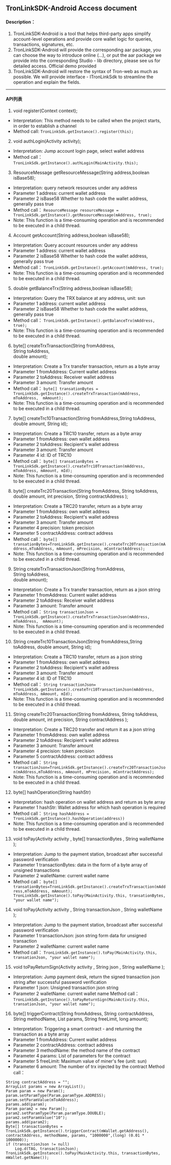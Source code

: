 ## TronLinkSDK-Android Access document 
#### Description：
1. TronLinkSDK-Android  is a tool that helps third-party apps simplify account-level operations and provide core wallet logic for queries, transactions, signatures, etc.
2. TronLinkSDK-Android will provide the corresponding aar package, you can choose the way to introduce online (...), or put the aar package we provide into the corresponding Studio - lib directory, please see us for detailed access. Official demo provided
3. TronLinkSDK-Android will restore the syntax of Tron-web as much as possible. We will provide interface - ITronLinkSdk to streamline the operation and explain the fields.
----

#### API列表
1. void register(Context context);
- Interpretation: This method needs to be called when the project starts, in order to establish a channel
- Method call:
`TronLinkSdk.getInstance().register(this);`


 2. void authLogin(Activity activity);
 - Interpretation: Jump account login page, select wallet address
 - Method call：
`TronLinkSdk.getInstance().authLogin(MainActivity.this);`

3. ResourceMessage getResourceMessage(String address,boolean isBase58);
- Interpretation: query network resources under any address
- Parameter 1 address: current wallet address
- Parameter 2 isBase58 Whether to hash code the wallet address, generally pass true
- Method call：
`ResourceMessage resourceMessage = TronLinkSdk.getInstance().getResourceMessage(mAddress, true);
`
- Note: This function is a time-consuming operation and is recommended to be executed in a child thread.

4. Account getAccount(String address,boolean isBase58); 
- Interpretation: Query account resources under any address
- Parameter 1 address: current wallet address
- Parameter 2 isBase58 Whether to hash code the wallet address, generally pass true
- Method call：
`TronLinkSdk.getInstance().getAccount(mAddress, true);`
- Note: This function is a time-consuming operation and is recommended to be executed in a child thread.

5. double getBalanceTrx(String address,boolean isBase58);
- Interpretation: Query the TRX balance at any address, unit: sun
- Parameter 1 address: current wallet address
- Parameter 2 isBase58 Whether to hash code the wallet address, generally pass true
- Method call：
`TronLinkSdk.getInstance().getBalanceTrx(mAddress, true);` 
- Note: This function is a time-consuming operation and is recommended to be executed in a child thread.

6. byte[] createTrxTransaction(String fromAddress,  
String toAddress,  
double amount); 
- Interpretation: Create a Trx transfer transaction, return as a byte array
- Parameter 1 fromAddress: Current wallet address
- Parameter 2 toAddress: Receiver wallet address
- Parameter 3 amount: Transfer amount
- Method call：
`byte[] transationBytes = TronLinkSdk.getInstance().createTrxTransaction(mAddress, 
mToAddress, 
mAmount);
`
- Note: This function is a time-consuming operation and is recommended to be executed in a child thread.

7. byte[] createTrc10Transaction(String fromAddress,String toAddress, double amount, String id);
- Interpretation: Create a TRC10 transfer, return as a byte array
- Parameter 1 fromAddress: own wallet address
- Parameter 2 toAddress: Recipient's wallet address
- Parameter 3 amount: Transfer amount
- Parameter 4 id: ID of TRC10
- Method call：
`byte[] transationBytes = TronLinkSdk.getInstance().createTrc10Transaction(mAddress, mToAddress, mAmount, mId);
`
- Note: This function is a time-consuming operation and is recommended to be executed in a child thread.

8. byte[] createTrc20Transaction(String fromAddress, 
String toAddress,  
double amount, 
int precision, 
String contractAddress 
); 
- Interpretation: Create a TRC20 transfer, return as a byte array
- Parameter 1 fromAddress: own wallet address
- Parameter 2 toAddress: Recipient's wallet address
- Parameter 3 amount: Transfer amount
- Parameter 4 precision: token precision
- Parameter 5 contractAddress: contract address
- Method call：
`byte[] transationBytes=TronLinkSdk.getInstance().createTrc20Transaction(mAddress,mToAddress, mAmount, mPrecision, mContractAddress); `
- Note: This function is a time-consuming operation and is recommended to be executed in a child thread.


9. String createTrxTransactionJson(String fromAddress,  
String toAddress,  
double amount); 
- Interpretation: Create a Trx transfer transaction, return as a json string
- Parameter 1 fromAddress: Current wallet address
- Parameter 2 toAddress: Receiver wallet address
- Parameter 3 amount: Transfer amount
- Method call：
`String transactionJson = TronLinkSdk.getInstance().createTrxTransactionJson(mAddress, 
mToAddress, 
mAmount);
`
- Note: This function is a time-consuming operation and is recommended to be executed in a child thread.

10. String createTrc10TransactionJson(String fromAddress,String toAddress, double amount, String id);
- Interpretation: Create a TRC10 transfer, return as a json string
- Parameter 1 fromAddress: own wallet address
- Parameter 2 toAddress: Recipient's wallet address
- Parameter 3 amount: Transfer amount
- Parameter 4 id: ID of TRC10
- Method call：
`String transactionJson= TronLinkSdk.getInstance().createTrc10TransactionJson(mAddress, mToAddress, mAmount, mId);
`
- Note: This function is a time-consuming operation and is recommended to be executed in a child thread.

11. String createTrc20Transaction(String fromAddress, 
String toAddress,  
double amount, 
int precision, 
String contractAddress 
); 
- Interpretation: Create a TRC20 transfer and return it as a json string
- Parameter 1 fromAddress: own wallet address
- Parameter 2 toAddress: Recipient's wallet address
- Parameter 3 amount: Transfer amount
- Parameter 4 precision: token precision
- Parameter 5 contractAddress: contract address
- Method call：
`String transactionJson=TronLinkSdk.getInstance().createTrc20TransactionJson(mAddress,mToAddress, mAmount, mPrecision, mContractAddress); `
- Note: This function is a time-consuming operation and is recommended to be executed in a child thread.


12. byte[] hashOperation(String hashStr)
- Interpretation: hash operation on wallet address and return as byte array
- Parameter 1 hashStr: Wallet address for which hash operation is required
- Method call：
`String hashAddress = TronLinkSdk.getInstance().hashOperation(address))`
- Note: This function is a time-consuming operation and is recommended to be executed in a child thread.

13. void toPay(Activity activity 
, byte[] transactionBytes
, String walletName ); 
- Interpretation: Jump to the payment station, broadcast after successful password verification
- Parameter 1 transactionBytes: data in the form of a byte array of unsigned transactions
- Parameter 2 walletName: current wallet name
- Method call：
`byte[] transationBytes=TronLinkSdk.getInstance().createTrxTransaction(mAddress,mToAddress, mAmount); 
TronLinkSdk.getInstance().toPay(MainActivity.this, transationBytes, "your wallet name");`

14. void toPay(Activity activity 
, String transactionJson
, String walletName ); 
- Interpretation: Jump to the payment station, broadcast after successful password verification
- Parameter 1 transactionJson: json string form data for unsigned transaction
- Parameter 2 walletName: current wallet name
- Method call：
`TronLinkSdk.getInstance().toPay(MainActivity.this, transationJson, "your wallet name");`
 
15. void toPayReturnSign(Activity activity 
, String json , String walletName
); 
- Interpretation: Jump payment desk, return the signed transaction json string after successful password verification
- Parameter 1 json: Unsigned transaction json string
- Parameter 2 walletName: current wallet name
Method call：
`
TronLinkSdk.getInstance().toPayReturnSign(MainActivity.this, transationJson, "your wallet name");
`

16. byte[] triggerContract(String fromAddress, 
String contractAddress, 
String methodName, 
List params, 
String freeLimit, 
long amount); 

- Interpretation: Triggering a smart contract - and returning the transaction as a byte array
- Parameter 1 fromAddress: Current wallet address
- Parameter 2 contractAddress: contract address
- Parameter 3 methodName: the method name of the contract
- Parameter 4 params: List of parameters for the contract
- Parameter 5 freeLimit: Maximum value of miner's fee (unit: sun)
- Parameter 6 amount: The number of trx injected by the contract
Method call：

```String methodName = "transfer";
String contractAddress = "";
ArrayList params = new ArrayList();
Param param = new Param();
param.setParamType(Param.paramType.ADDRESS);
param.setParamValue(mToAddress);
params.add(param);
Param param2 = new Param();
param2.setParamType(Param.paramType.DOUBLE);
param2.setParamValue("10");
params.add(param2);
Byte[] transactionBytes = TronLinkSdk.getInstance().triggerContract(mWallet.getAddress(), contractAddress, methodName, params, "1000000",(long) (0.01 * 1000000));
if (transactionJson != null)
    Log.d(TAG, transactionJson);
TronLinkSdk.getInstance().toPay(MainActivity.this, transactionBytes, mWallet.getName());
```
